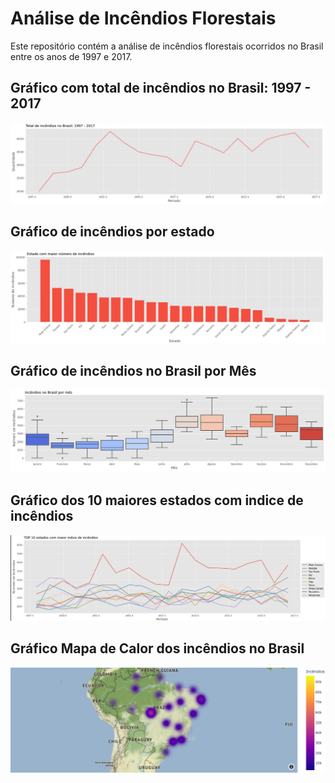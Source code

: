 # Análise de Incêndios Florestais

Este repositório contém a análise de incêndios florestais ocorridos no Brasil entre os anos de 1997 e 2017.

## Gráfico com total de incêndios no Brasil: 1997 - 2017
![](/images/total_incendios_brasil.png )

## Gráfico de incêndios por estado
![](/images/estado_maior_indice.png)

## Gráfico de incêndios no Brasil por Mês
![](/images/incendios_brasil.png)

## Gráfico dos 10 maiores estados com indice de incêndios
![](/images/top10.png)

## Gráfico Mapa de Calor dos incêndios no Brasil
![](/images/mapa.png)

